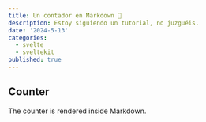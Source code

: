 ```yaml
---
title: Un contador en Markdown 🤔
description: Estoy siguiendo un tutorial, no juzguéis.
date: '2024-5-13'
categories:
  - svelte
  - sveltekit
published: true
---
```


<script>
  import Counter from './counter.svelte'
</script>

## Counter

The counter is rendered inside Markdown.

<Counter />
